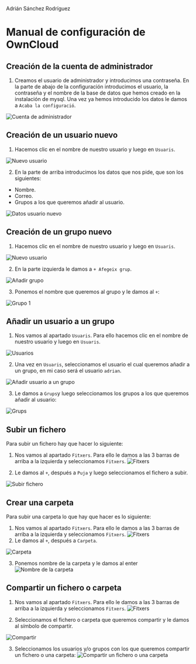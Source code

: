 Adrián Sánchez Rodríguez

# Manual de configuración de OwnCloud

## Creación de la cuenta de administrador

1. Creamos el usuario de administrador y introducimos una contraseña. En la parte de abajo de la configuración introducimos el usuario, la contraseña y el nombre de la base de datos que hemos creado en la instalación de mysql. Una vez ya hemos introducido los datos le damos a `Acaba la configuració`.

![Cuenta de administrador](imagenes/adminOC.png)

## Creación de un usuario nuevo
1. Hacemos clic en el nombre de nuestro usuario y luego en `Usuaris`.

![Nuevo usuario](imagenes/ocusuarionuevo.png)

2. En la parte de arriba introducimos los datos que nos pide, que son los siguientes:
- Nombre.
- Correo.
- Grupos a los que queremos añadir al usuario.

![Datos usuario nuevo](imagenes/ocusuario1.png)

## Creación de un grupo nuevo
1. Hacemos clic en el nombre de nuestro usuario y luego en `Usuaris`.

![Nuevo usuario](imagenes/ocusuarionuevo.png)

2. En la parte izquierda le damos a `+ Afegeix grup`.

![Añadir grupo](imagenes/ocafegeixgrup.png)

3. Ponemos el nombre que queremos al grupo y le damos al `+`:

![Grupo 1](imagenes/ocgrupo1.png)

## Añadir un usuario a un grupo
1. Nos vamos al apartado `Usuaris`. Para ello hacemos clic en el nombre de nuestro usuario y luego en `Usuaris`.

![Usuarios](imagenes/ocusuarionuevo.png)

2. Una vez en `Usuaris`, seleccionamos el usuario el cual queremos añadir a un grupo, en mi caso será el usuario `adrian`.

![Añadir usuario a un grupo](imagenes/ocusuariogrupo.png)

3. Le damos a `Grups`y luego seleccionamos los grupos a los que queremos añadir al usuario:

  ![Grups](imagenes/ocgrups.png)

## Subir un fichero
Para subir un fichero hay que hacer lo siguiente:
1. Nos vamos al apartado `Fitxers`. Para ello le damos a las 3 barras de arriba a la izquierda y seleccionamos `Fitxers`.
![Fitxers](imagenes/ocfitxers.png)

2. Le damos al `+`, después a `Puja` y luego seleccionamos el fichero a subir.

  ![Subir fichero](imagenes/ocsubirfichero.png)

## Crear una carpeta
Para subir una carpeta lo que hay que hacer es lo siguiente:
1. Nos vamos al apartado `Fitxers`. Para ello le damos a las 3 barras de arriba a la izquierda y seleccionamos `Fitxers`.
![Fitxers](imagenes/ocfitxers.png)
2. Le damos al `+`, después a `Carpeta`.

  ![Carpeta](imagenes/ocnuevacarpeta.png)

3. Ponemos nombre de la carpeta y le damos al enter
![Nombre de la carpeta](imagenes/occarpeta1.png)

## Compartir un fichero o carpeta
1. Nos vamos al apartado `Fitxers`. Para ello le damos a las 3 barras de arriba a la izquierda y seleccionamos `Fitxers`.
![Fitxers](imagenes/ocfitxers.png)

2. Seleccionamos el fichero o carpeta que queremos compartir y le damos al símbolo de compartir.

  ![Compartir](imagenes/occompartir.png)

3. Seleccionamos los usuarios y/o grupos con los que queremos compartir un fichero o una carpeta:
![Compartir un fichero o una carpeta](imagenes/ocuserandgroupscompartir.png)
